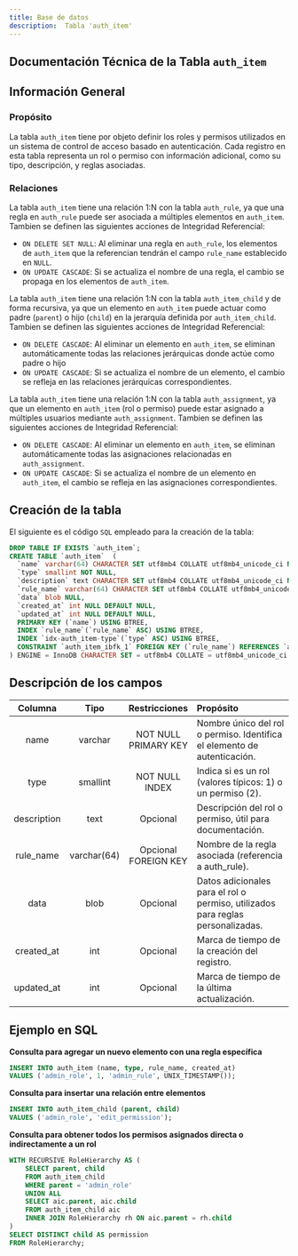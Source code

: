 ```yaml
---
title: Base de datos
description:  Tabla 'auth_item'
---
```



## Documentación Técnica de la Tabla `auth_item`

## Información General

### Propósito
La tabla `auth_item` tiene por objeto definir los roles y permisos utilizados en un sistema de control de acceso basado en autenticación. Cada registro en esta tabla representa un rol o permiso con información adicional, como su tipo, descripción, y reglas asociadas.

### Relaciones
La tabla `auth_item` tiene una relación 1:N con la tabla `auth_rule`, ya que una regla en `auth_rule` puede ser asociada a múltiples elementos en `auth_item`.
Tambien se definen las siguientes acciones de Integridad Referencial:
- `ON DELETE SET NULL`: Al eliminar una regla en `auth_rule`, los elementos de `auth_item` que la referencian tendrán el campo `rule_name` establecido en `NULL`.
- `ON UPDATE CASCADE`: Si se actualiza el nombre de una regla, el cambio se propaga en los elementos de `auth_item`.

La tabla `auth_item` tiene una relación 1:N con la tabla `auth_item_child` y de forma recursiva, ya que un elemento en `auth_item` puede actuar como padre (`parent`) o hijo (`child`) en la jerarquía definida por `auth_item_child`.
Tambien se definen las siguientes acciones de Integridad Referencial:
- `ON DELETE CASCADE`: Al eliminar un elemento en `auth_item`, se eliminan automáticamente todas las relaciones jerárquicas donde actúe como padre o hijo
- `ON UPDATE CASCADE`: Si se actualiza el nombre de un elemento, el cambio se refleja en las relaciones jerárquicas correspondientes.

La tabla `auth_item` tiene una relación 1:N con la tabla `auth_assignment`, ya que un elemento en `auth_item` (rol o permiso) puede estar asignado a múltiples usuarios mediante `auth_assignment`.
Tambien se definen las siguientes acciones de Integridad Referencial:
- `ON DELETE CASCADE`: Al eliminar un elemento en `auth_item`, se eliminan automáticamente todas las asignaciones relacionadas en `auth_assignment`.
- `ON UPDATE CASCADE`: Si se actualiza el nombre de un elemento en `auth_item`, el cambio se refleja en las asignaciones correspondientes.


## Creación de la tabla
El siguiente es el código `SQL` empleado para la creación de la tabla:
``` sql
DROP TABLE IF EXISTS `auth_item`;
CREATE TABLE `auth_item`  (
  `name` varchar(64) CHARACTER SET utf8mb4 COLLATE utf8mb4_unicode_ci NOT NULL,
  `type` smallint NOT NULL,
  `description` text CHARACTER SET utf8mb4 COLLATE utf8mb4_unicode_ci NULL,
  `rule_name` varchar(64) CHARACTER SET utf8mb4 COLLATE utf8mb4_unicode_ci NULL DEFAULT NULL,
  `data` blob NULL,
  `created_at` int NULL DEFAULT NULL,
  `updated_at` int NULL DEFAULT NULL,
  PRIMARY KEY (`name`) USING BTREE,
  INDEX `rule_name`(`rule_name` ASC) USING BTREE,
  INDEX `idx-auth_item-type`(`type` ASC) USING BTREE,
  CONSTRAINT `auth_item_ibfk_1` FOREIGN KEY (`rule_name`) REFERENCES `auth_rule` (`name`) ON DELETE SET NULL ON UPDATE CASCADE
) ENGINE = InnoDB CHARACTER SET = utf8mb4 COLLATE = utf8mb4_unicode_ci ROW_FORMAT = Dynamic;
```

## Descripción de los campos
|Columna	|Tipo		|Restricciones	|Propósito	|
|:-------------:|:-------------:|:-------------:|:-------------|
|name		|varchar		|NOT NULL<br>PRIMARY KEY	|Nombre único del rol o permiso. Identifica el elemento de autenticación.|
|type	|smallint	|NOT NULL<br>INDEX		|Indica si es un rol (valores típicos: 1) o un permiso (2).|
|description	|text	|Opcional	|Descripción del rol o permiso, útil para documentación.|
|rule_name	|varchar(64)	|Opcional<br>FOREIGN KEY	|Nombre de la regla asociada (referencia a auth_rule).|
|data	|blob	|Opcional	|Datos adicionales para el rol o permiso, utilizados para reglas personalizadas.|
|created_at	|int	|Opcional	|Marca de tiempo de la creación del registro.|
|updated_at	|int	|Opcional	|Marca de tiempo de la última actualización.|

## Ejemplo en SQL

**Consulta para agregar un nuevo elemento con una regla específica**
``` sql
INSERT INTO auth_item (name, type, rule_name, created_at)
VALUES ('admin_role', 1, 'admin_rule', UNIX_TIMESTAMP());
```

**Consulta para insertar una relación entre elementos**
``` sql
INSERT INTO auth_item_child (parent, child)
VALUES ('admin_role', 'edit_permission');
```  

**Consulta para obtener todos los permisos asignados directa o indirectamente a un rol**
``` sql
WITH RECURSIVE RoleHierarchy AS (
    SELECT parent, child
    FROM auth_item_child
    WHERE parent = 'admin_role'
    UNION ALL
    SELECT aic.parent, aic.child
    FROM auth_item_child aic
    INNER JOIN RoleHierarchy rh ON aic.parent = rh.child
)
SELECT DISTINCT child AS permission
FROM RoleHierarchy;
```  